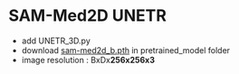 # SAM-Med2D UNETR
- add UNETR_3D.py
- download [sam-med2d_b.pth](https://drive.google.com/file/d/1ARiB5RkSsWmAB_8mqWnwDF8ZKTtFwsjl/view) in pretrained_model folder 
- image resolution : BxDx**256x256x3**

